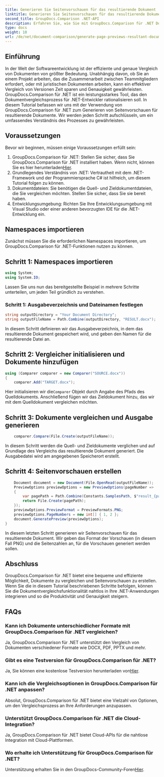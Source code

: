 ```yaml
---
title: Generieren Sie Seitenvorschauen für das resultierende Dokument
linktitle: Generieren Sie Seitenvorschauen für das resultierende Dokument
second_title: GroupDocs.Comparison .NET-API
description: Erfahren Sie, wie Sie mit GroupDocs.Comparison für .NET Dokumentvorschauen erstellen. Vergleichen Sie Dokumente effizient und genau.
type: docs
weight: 10
url: /de/net/document-comparison/generate-page-previews-resultant-document/
---
```

## Einführung
In der Welt der Softwareentwicklung ist der effiziente und genaue Vergleich von Dokumenten von größter Bedeutung. Unabhängig davon, ob Sie an einem Projekt arbeiten, das die Zusammenarbeit zwischen Teammitgliedern erfordert, oder mit juristischen Dokumenten arbeiten, kann ein effektiver Vergleich von Versionen Zeit sparen und Genauigkeit gewährleisten. GroupDocs.Comparison für .NET ist ein leistungsstarkes Tool, das den Dokumentvergleichsprozess für .NET-Entwickler rationalisieren soll. In diesem Tutorial befassen wir uns mit der Verwendung von GroupDocs.Comparison für .NET zum Generieren von Seitenvorschauen für resultierende Dokumente. Wir werden jeden Schritt aufschlüsseln, um ein umfassendes Verständnis des Prozesses zu gewährleisten.
## Voraussetzungen
Bevor wir beginnen, müssen einige Voraussetzungen erfüllt sein:
1.  GroupDocs.Comparison für .NET: Stellen Sie sicher, dass Sie GroupDocs.Comparison für .NET installiert haben. Wenn nicht, können Sie es hier herunterladen[Hier](https://releases.groupdocs.com/comparison/net/).
2. Grundlegendes Verständnis von .NET: Vertrautheit mit dem .NET-Framework und der Programmiersprache C# ist hilfreich, um diesem Tutorial folgen zu können.
3. Dokumentdateien: Sie benötigen die Quell- und Zieldokumentdateien, die Sie vergleichen möchten. Stellen Sie sicher, dass Sie sie bereit haben.
4. Entwicklungsumgebung: Richten Sie Ihre Entwicklungsumgebung mit Visual Studio oder einer anderen bevorzugten IDE für die .NET-Entwicklung ein.

## Namespaces importieren
Zunächst müssen Sie die erforderlichen Namespaces importieren, um GroupDocs.Comparison für .NET-Funktionen nutzen zu können.
## Schritt 1: Namespaces importieren
```csharp
using System;
using System.IO;
```
Lassen Sie uns nun das bereitgestellte Beispiel in mehrere Schritte unterteilen, um jeden Teil gründlich zu verstehen.
### Schritt 1: Ausgabeverzeichnis und Dateinamen festlegen
```csharp
string outputDirectory = "Your Document Directory";
string outputFileName = Path.Combine(outputDirectory, "RESULT.docx");
```
In diesem Schritt definieren wir das Ausgabeverzeichnis, in dem das resultierende Dokument gespeichert wird, und geben den Namen für die resultierende Datei an.
## Schritt 2: Vergleicher initialisieren und Dokumente hinzufügen
```csharp
using (Comparer comparer = new Comparer("SOURCE.docx"))
{
    comparer.Add("TARGET.docx");
```
 Hier initialisieren wir die`Comparer` Objekt durch Angabe des Pfads des Quelldokuments. Anschließend fügen wir das Zieldokument hinzu, das wir mit dem Quelldokument vergleichen möchten.
## Schritt 3: Dokumente vergleichen und Ausgabe generieren
```csharp
    comparer.Compare(File.Create(outputFileName));
```
In diesem Schritt werden die Quell- und Zieldokumente verglichen und auf Grundlage des Vergleichs das resultierende Dokument generiert. Die Ausgabedatei wird am angegebenen Speicherort erstellt.
## Schritt 4: Seitenvorschauen erstellen
```csharp
    Document document = new Document(File.OpenRead(outputFileName));
    PreviewOptions previewOptions = new PreviewOptions(pageNumber =>
    {
        var pagePath = Path.Combine(Constants.SamplesPath, $"result_{pageNumber}.png");
        return File.Create(pagePath);
    });
    previewOptions.PreviewFormat = PreviewFormats.PNG;
    previewOptions.PageNumbers = new int[] { 1, 2 };
    document.GeneratePreview(previewOptions);
}
```
In diesem letzten Schritt generieren wir Seitenvorschauen für das resultierende Dokument. Wir geben das Format der Vorschauen (in diesem Fall PNG) und die Seitenzahlen an, für die Vorschauen generiert werden sollen.

## Abschluss
GroupDocs.Comparison für .NET bietet eine bequeme und effiziente Möglichkeit, Dokumente zu vergleichen und Seitenvorschauen zu erstellen. Wenn Sie die in diesem Tutorial beschriebenen Schritte befolgen, können Sie die Dokumentvergleichsfunktionalität nahtlos in Ihre .NET-Anwendungen integrieren und so die Produktivität und Genauigkeit steigern.
## FAQs
### Kann ich Dokumente unterschiedlicher Formate mit GroupDocs.Comparison für .NET vergleichen?
Ja, GroupDocs.Comparison für .NET unterstützt den Vergleich von Dokumenten verschiedener Formate wie DOCX, PDF, PPTX und mehr.
### Gibt es eine Testversion für GroupDocs.Comparison für .NET?
 Ja, Sie können eine kostenlose Testversion herunterladen von[Hier](https://releases.groupdocs.com/).
### Kann ich die Vergleichsoptionen in GroupDocs.Comparison für .NET anpassen?
Absolut, GroupDocs.Comparison für .NET bietet eine Vielzahl von Optionen, um den Vergleichsprozess an Ihre Anforderungen anzupassen.
### Unterstützt GroupDocs.Comparison für .NET die Cloud-Integration?
Ja, GroupDocs.Comparison für .NET bietet Cloud-APIs für die nahtlose Integration mit Cloud-Plattformen.
### Wo erhalte ich Unterstützung für GroupDocs.Comparison für .NET?
 Unterstützung erhalten Sie in den GroupDocs-Community-Foren[Hier](https://forum.groupdocs.com/c/comparison/12).